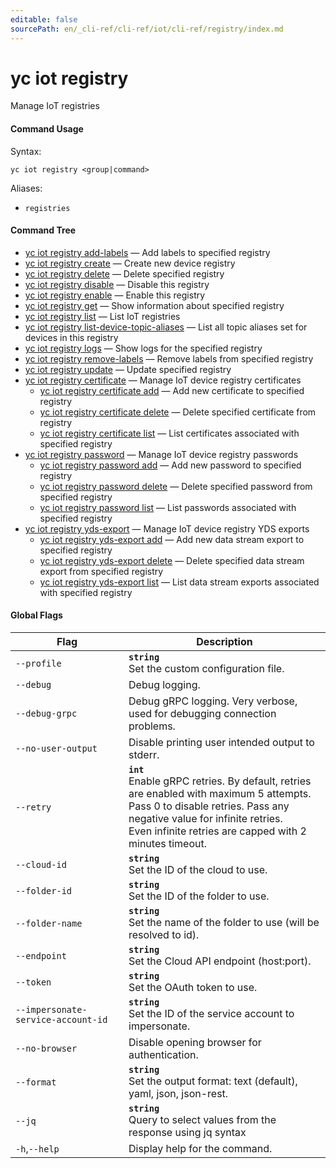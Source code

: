 ```yaml
---
editable: false
sourcePath: en/_cli-ref/cli-ref/iot/cli-ref/registry/index.md
---
```


# yc iot registry

Manage IoT registries

#### Command Usage

Syntax: 

`yc iot registry <group|command>`

Aliases: 

- `registries`

#### Command Tree

- [yc iot registry add-labels](add-labels.md) — Add labels to specified registry
- [yc iot registry create](create.md) — Create new device registry
- [yc iot registry delete](delete.md) — Delete specified registry
- [yc iot registry disable](disable.md) — Disable this registry
- [yc iot registry enable](enable.md) — Enable this registry
- [yc iot registry get](get.md) — Show information about specified registry
- [yc iot registry list](list.md) — List IoT registries
- [yc iot registry list-device-topic-aliases](list-device-topic-aliases.md) — List all topic aliases set for devices in this registry
- [yc iot registry logs](logs.md) — Show logs for the specified registry
- [yc iot registry remove-labels](remove-labels.md) — Remove labels from specified registry
- [yc iot registry update](update.md) — Update specified registry
- [yc iot registry certificate](certificate/index.md) — Manage IoT device registry certificates
	- [yc iot registry certificate add](certificate/add.md) — Add new certificate to specified registry
	- [yc iot registry certificate delete](certificate/delete.md) — Delete specified certificate from registry
	- [yc iot registry certificate list](certificate/list.md) — List certificates associated with specified registry
- [yc iot registry password](password/index.md) — Manage IoT device registry passwords
	- [yc iot registry password add](password/add.md) — Add new password to specified registry
	- [yc iot registry password delete](password/delete.md) — Delete specified password from specified registry
	- [yc iot registry password list](password/list.md) — List passwords associated with specified registry
- [yc iot registry yds-export](yds-export/index.md) — Manage IoT device registry YDS exports
	- [yc iot registry yds-export add](yds-export/add.md) — Add new data stream export to specified registry
	- [yc iot registry yds-export delete](yds-export/delete.md) — Delete specified data stream export from specified registry
	- [yc iot registry yds-export list](yds-export/list.md) — List data stream exports associated with specified registry

#### Global Flags

| Flag | Description |
|----|----|
|`--profile`|<b>`string`</b><br/>Set the custom configuration file.|
|`--debug`|Debug logging.|
|`--debug-grpc`|Debug gRPC logging. Very verbose, used for debugging connection problems.|
|`--no-user-output`|Disable printing user intended output to stderr.|
|`--retry`|<b>`int`</b><br/>Enable gRPC retries. By default, retries are enabled with maximum 5 attempts.<br/>Pass 0 to disable retries. Pass any negative value for infinite retries.<br/>Even infinite retries are capped with 2 minutes timeout.|
|`--cloud-id`|<b>`string`</b><br/>Set the ID of the cloud to use.|
|`--folder-id`|<b>`string`</b><br/>Set the ID of the folder to use.|
|`--folder-name`|<b>`string`</b><br/>Set the name of the folder to use (will be resolved to id).|
|`--endpoint`|<b>`string`</b><br/>Set the Cloud API endpoint (host:port).|
|`--token`|<b>`string`</b><br/>Set the OAuth token to use.|
|`--impersonate-service-account-id`|<b>`string`</b><br/>Set the ID of the service account to impersonate.|
|`--no-browser`|Disable opening browser for authentication.|
|`--format`|<b>`string`</b><br/>Set the output format: text (default), yaml, json, json-rest.|
|`--jq`|<b>`string`</b><br/>Query to select values from the response using jq syntax|
|`-h`,`--help`|Display help for the command.|
